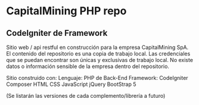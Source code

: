 # CapitalMining PHP repo

## CodeIgniter de Framework

Sitio web / api restful en construcción para la empresa CapitalMining SpA.
El contenido del repositorio es una copia de trabajo local. Las credenciales que se puedan encontrar son únicas y exclusivas de trabajo local.
No existe datos o información sensible de la empresa dentro del repositorio.

Sitio construido con:
Lenguaje: PHP de Back-End
Framework: CodeIgniter
Composer
HTML
CSS
JavaScript
jQuery
BootStrap 5

(Se listarán las versiones de cada complemento/librería a futuro)
